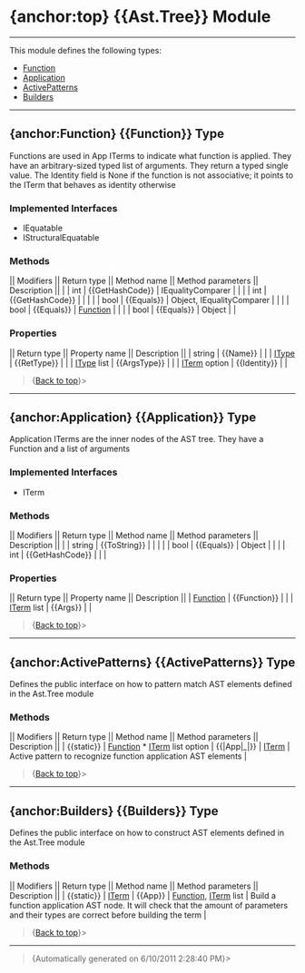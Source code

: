# {anchor:top} {{Ast.Tree}} Module
----
This module defines the following types:
* [Function](Ast.Tree-Module#Function)
* [Application](Ast.Tree-Module#Application)
* [ActivePatterns](Ast.Tree-Module#ActivePatterns)
* [Builders](Ast.Tree-Module#Builders)
----
## {anchor:Function} {{Function}} Type
Functions are used in App ITerms to indicate what function is applied. They have an arbitrary-sized typed list of arguments. They return a typed single value. The Identity field is None if the function is not  associative; it points to the ITerm that behaves as identity otherwise

### Implemented Interfaces
* IEquatable<Function>
* IStructuralEquatable

### Methods
|| Modifiers || Return type || Method name || Method parameters || Description ||
|  | int | {{GetHashCode}} | IEqualityComparer |  |
|  | int | {{GetHashCode}} |  |  |
|  | bool | {{Equals}} | Object, IEqualityComparer |  |
|  | bool | {{Equals}} | [Function](Ast.Tree-Module#Function) |  |
|  | bool | {{Equals}} | Object |  |

### Properties
|| Return type || Property name || Description ||
| string | {{Name}} |  |
| [IType](Interfaces-Module#IType) | {{RetType}} |  |
| [IType](Interfaces-Module#IType) list | {{ArgsType}} |  |
| [ITerm](Interfaces-Module#ITerm) option | {{Identity}} |  |
>{[Back to top](#top)}>
----
## {anchor:Application} {{Application}} Type
Application ITerms are the inner nodes of the AST tree. They have a Function and a list of arguments

### Implemented Interfaces
* ITerm

### Methods
|| Modifiers || Return type || Method name || Method parameters || Description ||
|  | string | {{ToString}} |  |  |
|  | bool | {{Equals}} | Object |  |
|  | int | {{GetHashCode}} |  |  |

### Properties
|| Return type || Property name || Description ||
| [Function](Ast.Tree-Module#Function) | {{Function}} |  |
| [ITerm](Interfaces-Module#ITerm) list | {{Args}} |  |
>{[Back to top](#top)}>
----
## {anchor:ActivePatterns} {{ActivePatterns}} Type
Defines the public interface on how to pattern match AST elements defined in the Ast.Tree module

### Methods
|| Modifiers || Return type || Method name || Method parameters || Description ||
| {{static}} | [Function](Ast.Tree-Module#Function) * [ITerm](Interfaces-Module#ITerm) list option | {{|App|_|}} | [ITerm](Interfaces-Module#ITerm) | Active pattern to recognize function application AST elements |
>{[Back to top](#top)}>
----
## {anchor:Builders} {{Builders}} Type
Defines the public interface on how to construct AST elements defined in the Ast.Tree module

### Methods
|| Modifiers || Return type || Method name || Method parameters || Description ||
| {{static}} | [ITerm](Interfaces-Module#ITerm) | {{App}} | [Function](Ast.Tree-Module#Function), [ITerm](Interfaces-Module#ITerm) list | Build a function application AST node. It will check that the amount of  parameters and their types are correct before building the term |
>{[Back to top](#top)}>
----
>{Automatically generated on 6/10/2011 2:28:40 PM}>
